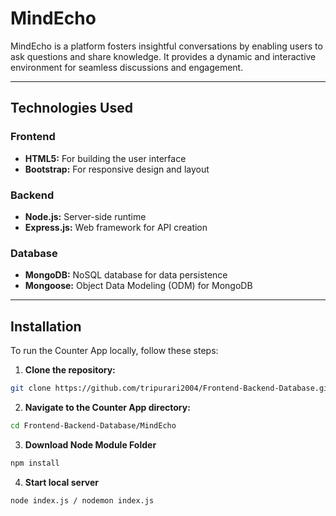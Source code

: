 # MindEcho

MindEcho is a platform fosters insightful conversations by enabling users to ask questions and share knowledge. It provides a dynamic and interactive environment for seamless discussions and engagement.

---

## Technologies Used

### Frontend
- **HTML5:** For building the user interface
- **Bootstrap:** For responsive design and layout

### Backend
- **Node.js:** Server-side runtime
- **Express.js:** Web framework for API creation

### Database
- **MongoDB:** NoSQL database for data persistence
- **Mongoose:** Object Data Modeling (ODM) for MongoDB

---

## Installation

To run the Counter App locally, follow these steps:
1. **Clone the repository:**
```bash
git clone https://github.com/tripurari2004/Frontend-Backend-Database.git
```

2. **Navigate to the Counter App directory:**
```bash
cd Frontend-Backend-Database/MindEcho
```

3. **Download Node Module Folder**
```bash
npm install
```

4. **Start local server**
```bash
node index.js / nodemon index.js

